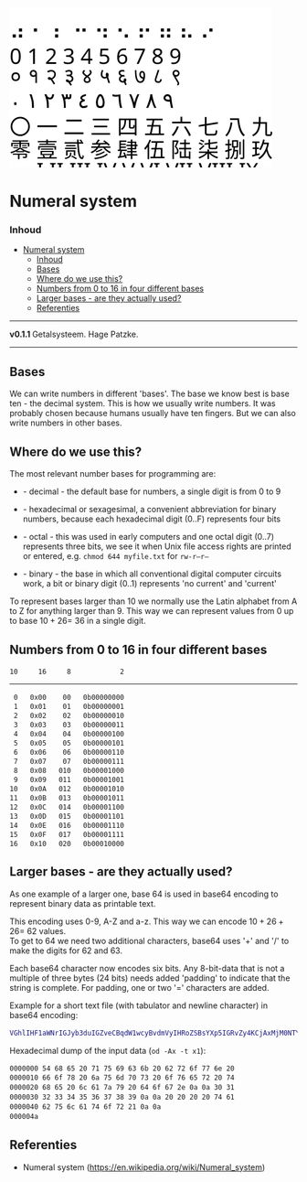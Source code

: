 ![logo](img/Numeral_Systems_of_the_World.svg) [](logo-id)

# Numeral system[](title-id)

### Inhoud[](toc-id)

- [Numeral system](#numeral-system)
    - [Inhoud](#inhoud)
  - [Bases](#bases)
  - [Where do we use this?](#where-do-we-use-this)
  - [Numbers from 0 to 16 in four different bases](#numbers-from-0-to-16-in-four-different-bases)
  - [Larger bases - are they actually used?](#larger-bases---are-they-actually-used)
  - [Referenties](#referenties)

---

**v0.1.1 [](version-id)** Getalsysteem. Hage Patzke[](author-id).

---

## Bases

We can write numbers in different 'bases'. The base we know best is base
ten - the decimal system. This is how we usually write numbers. It was
probably chosen because humans usually have ten fingers. But we can also
write numbers in other bases.

## Where do we use this?

The most relevant number bases for programming are:

-   \- decimal - the default base for numbers, a single digit is from 0
    to 9

-   \- hexadecimal or sexagesimal, a convenient abbreviation for binary
    numbers, because each hexadecimal digit (0..F) represents four bits

-   \- octal - this was used in early computers and one octal digit
    (0..7) represents three bits, we see it when Unix file access rights
    are printed or entered, e.g. `chmod 644 myfile.txt` for `rw-r–r–`

-   \- binary - the base in which all conventional digital computer
    circuits work, a bit or binary digit (0..1) represents 'no current'
    and 'current'

To represent bases larger than 10 we normally use the Latin alphabet
from A to Z for anything larger than 9. This way we can represent values
from 0 up to base $10 + 26 =$ 36 in a single digit.

## Numbers from 0 to 16 in four different bases

    10     16     8            2
  ---- ------ ----- ------------
     0   0x00    00   0b00000000
     1   0x01    01   0b00000001
     2   0x02    02   0b00000010
     3   0x03    03   0b00000011
     4   0x04    04   0b00000100
     5   0x05    05   0b00000101
     6   0x06    06   0b00000110
     7   0x07    07   0b00000111
     8   0x08   010   0b00001000
     9   0x09   011   0b00001001
    10   0x0A   012   0b00001010
    11   0x0B   013   0b00001011
    12   0x0C   014   0b00001100
    13   0x0D   015   0b00001101
    14   0x0E   016   0b00001110
    15   0x0F   017   0b00001111
    16   0x10   020   0b00010000

## Larger bases - are they actually used?

As one example of a larger one, base 64 is used in base64 encoding to
represent binary data as printable text.

This encoding uses 0-9, A-Z and a-z. This way we can encode
$10 + 26 + 26 =$ 62 values.\
To get to 64 we need two additional characters, base64 uses '+' and '/'
to make the digits for 62 and 63.

Each base64 character now encodes six bits. Any 8-bit-data that is not a
multiple of three bytes (24 bits) needs added 'padding' to indicate that
the string is complete. For padding, one or two '=' characters are
added.

Example for a short text file (with tabulator and newline character) in
base64 encoding:

```bash
VGhlIHF1aWNrIGJyb3duIGZveCBqdW1wcyBvdmVyIHRoZSBsYXp5IGRvZy4KCjAxMjM0NTY3ODkKCiAgICB0YWJ1bGF0b3IhCgo=
```

Hexadecimal dump of the input data (`od -Ax -t x1`):

```bash
0000000 54 68 65 20 71 75 69 63 6b 20 62 72 6f 77 6e 20 
0000010 66 6f 78 20 6a 75 6d 70 73 20 6f 76 65 72 20 74 
0000020 68 65 20 6c 61 7a 79 20 64 6f 67 2e 0a 0a 30 31 
0000030 32 33 34 35 36 37 38 39 0a 0a 20 20 20 20 74 61 
0000040 62 75 6c 61 74 6f 72 21 0a 0a 
000004a
```

## Referenties

- Numeral system (<https://en.wikipedia.org/wiki/Numeral_system>)